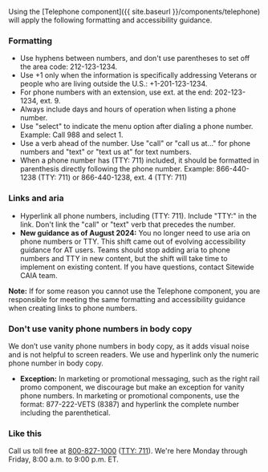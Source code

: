 
Using the [Telephone component]({{ site.baseurl }}/components/telephone) will apply the following formatting and accessibility guidance.

### Formatting 

* Use hyphens between numbers, and don't use parentheses to set off the area code: 212-123-1234.
* Use +1 only when the information is specifically addressing Veterans or people who are living outside the U.S.: +1-201-123-1234.
* For phone numbers with an extension, use ext. at the end: 202-123-1234, ext. 9.
* Always include days and hours of operation when listing a phone number.
* Use "select" to indicate the menu option after dialing a phone number. Example: Call 988 and select 1.
* Use a verb ahead of the number. Use "call" or "call us at..." for phone numbers and "text" or "text us at" for text numbers.
* When a phone number has (TTY: 711) included, it should be formatted in parenthesis directly following the phone number. Example: 866-440-1238 (TTY: 711) or 866-440-1238, ext. 4 (TTY: 711)

### Links and aria
* Hyperlink all phone numbers, including (TTY: 711). Include "TTY:" in the link. Don't link the "call" or "text" verb that precedes the number.
* **New guidance as of August 2024:** You no longer need to use aria on phone numbers or TTY. This shift came out of evolving accessibility guidance for AT users. Teams should stop adding aria to phone numbers and TTY in new content, but the shift will take time to implement on existing content. If you have questions, contact Sitewide CAIA team. 

**Note:** If for some reason you cannot use the Telephone component, you are responsible for meeting the same formatting and accessibility guidance when creating links to phone numbers. 

### Don't use vanity phone numbers in body copy
We don’t use vanity phone numbers in body copy, as it adds visual noise and is not helpful to screen readers. We use and hyperlink only the numeric phone number in body copy.

- **Exception:** In marketing or promotional messaging, such as the right rail promo component, we discourage but make an exception for vanity phone numbers. In marketing or promotional components, use the format: 877-222-VETS (8387) and hyperlink the complete number including the parenthetical.

<div class="do-dont">
<div class="do-dont__do">
<h3 class="do-dont__heading">Like this</h3>
<div class="do-dont__content" markdown="1">
  
Call us toll free at <a href="tel:+18008271000" aria-label="8 0 0. 8 2 7. 1 0 0 0.">800-827-1000</a> (<a href="tel:711" aria-label="TTY. 7 1 1.">TTY: 711</a>). We're here Monday through Friday,
8:00 a.m. to 9:00 p.m. ET.

</div>
</div>
</div>
